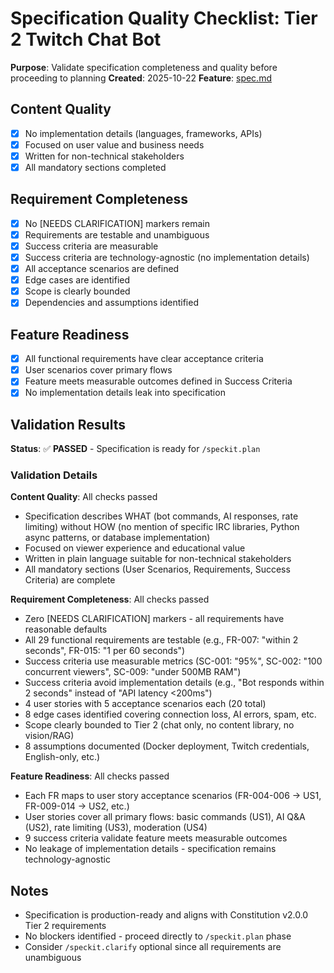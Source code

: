 # Specification Quality Checklist: Tier 2 Twitch Chat Bot

**Purpose**: Validate specification completeness and quality before proceeding to planning
**Created**: 2025-10-22
**Feature**: [spec.md](../spec.md)

## Content Quality

- [x] No implementation details (languages, frameworks, APIs)
- [x] Focused on user value and business needs
- [x] Written for non-technical stakeholders
- [x] All mandatory sections completed

## Requirement Completeness

- [x] No [NEEDS CLARIFICATION] markers remain
- [x] Requirements are testable and unambiguous
- [x] Success criteria are measurable
- [x] Success criteria are technology-agnostic (no implementation details)
- [x] All acceptance scenarios are defined
- [x] Edge cases are identified
- [x] Scope is clearly bounded
- [x] Dependencies and assumptions identified

## Feature Readiness

- [x] All functional requirements have clear acceptance criteria
- [x] User scenarios cover primary flows
- [x] Feature meets measurable outcomes defined in Success Criteria
- [x] No implementation details leak into specification

## Validation Results

**Status**: ✅ **PASSED** - Specification is ready for `/speckit.plan`

### Validation Details

**Content Quality**: All checks passed
- Specification describes WHAT (bot commands, AI responses, rate limiting) without HOW (no mention of specific IRC libraries, Python async patterns, or database implementation)
- Focused on viewer experience and educational value
- Written in plain language suitable for non-technical stakeholders
- All mandatory sections (User Scenarios, Requirements, Success Criteria) are complete

**Requirement Completeness**: All checks passed
- Zero [NEEDS CLARIFICATION] markers - all requirements have reasonable defaults
- All 29 functional requirements are testable (e.g., FR-007: "within 2 seconds", FR-015: "1 per 60 seconds")
- Success criteria use measurable metrics (SC-001: "95%", SC-002: "100 concurrent viewers", SC-009: "under 500MB RAM")
- Success criteria avoid implementation details (e.g., "Bot responds within 2 seconds" instead of "API latency <200ms")
- 4 user stories with 5 acceptance scenarios each (20 total)
- 8 edge cases identified covering connection loss, AI errors, spam, etc.
- Scope clearly bounded to Tier 2 (chat only, no content library, no vision/RAG)
- 8 assumptions documented (Docker deployment, Twitch credentials, English-only, etc.)

**Feature Readiness**: All checks passed
- Each FR maps to user story acceptance scenarios (FR-004-006 → US1, FR-009-014 → US2, etc.)
- User stories cover all primary flows: basic commands (US1), AI Q&A (US2), rate limiting (US3), moderation (US4)
- 9 success criteria validate feature meets measurable outcomes
- No leakage of implementation details - specification remains technology-agnostic

## Notes

- Specification is production-ready and aligns with Constitution v2.0.0 Tier 2 requirements
- No blockers identified - proceed directly to `/speckit.plan` phase
- Consider `/speckit.clarify` optional since all requirements are unambiguous
